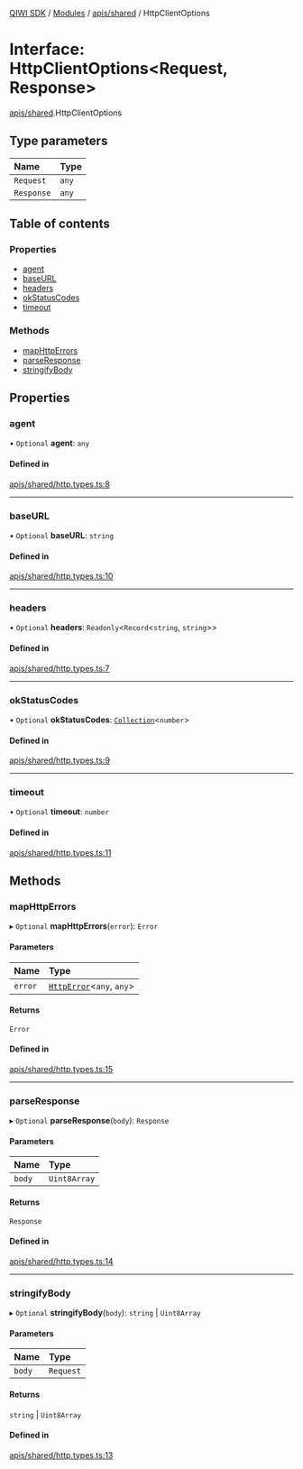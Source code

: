 [QIWI SDK](../README.md) / [Modules](../modules.md) / [apis/shared](../modules/apis_shared.md) / HttpClientOptions

# Interface: HttpClientOptions<Request, Response\>

[apis/shared](../modules/apis_shared.md).HttpClientOptions

## Type parameters

| Name | Type |
| :------ | :------ |
| `Request` | `any` |
| `Response` | `any` |

## Table of contents

### Properties

- [agent](apis_shared.HttpClientOptions.md#agent)
- [baseURL](apis_shared.HttpClientOptions.md#baseurl)
- [headers](apis_shared.HttpClientOptions.md#headers)
- [okStatusCodes](apis_shared.HttpClientOptions.md#okstatuscodes)
- [timeout](apis_shared.HttpClientOptions.md#timeout)

### Methods

- [mapHttpErrors](apis_shared.HttpClientOptions.md#maphttperrors)
- [parseResponse](apis_shared.HttpClientOptions.md#parseresponse)
- [stringifyBody](apis_shared.HttpClientOptions.md#stringifybody)

## Properties

### agent

• `Optional` **agent**: `any`

#### Defined in

[apis/shared/http.types.ts:8](https://github.com/AlexXanderGrib/node-qiwi-sdk/blob/05e2fb8/src/apis/shared/http.types.ts#L8)

___

### baseURL

• `Optional` **baseURL**: `string`

#### Defined in

[apis/shared/http.types.ts:10](https://github.com/AlexXanderGrib/node-qiwi-sdk/blob/05e2fb8/src/apis/shared/http.types.ts#L10)

___

### headers

• `Optional` **headers**: `Readonly`<`Record`<`string`, `string`\>\>

#### Defined in

[apis/shared/http.types.ts:7](https://github.com/AlexXanderGrib/node-qiwi-sdk/blob/05e2fb8/src/apis/shared/http.types.ts#L7)

___

### okStatusCodes

• `Optional` **okStatusCodes**: [`Collection`](../modules/index.QIWI.md#collection)<`number`\>

#### Defined in

[apis/shared/http.types.ts:9](https://github.com/AlexXanderGrib/node-qiwi-sdk/blob/05e2fb8/src/apis/shared/http.types.ts#L9)

___

### timeout

• `Optional` **timeout**: `number`

#### Defined in

[apis/shared/http.types.ts:11](https://github.com/AlexXanderGrib/node-qiwi-sdk/blob/05e2fb8/src/apis/shared/http.types.ts#L11)

## Methods

### mapHttpErrors

▸ `Optional` **mapHttpErrors**(`error`): `Error`

#### Parameters

| Name | Type |
| :------ | :------ |
| `error` | [`HttpError`](../classes/index.QIWI.HttpError.md)<`any`, `any`\> |

#### Returns

`Error`

#### Defined in

[apis/shared/http.types.ts:15](https://github.com/AlexXanderGrib/node-qiwi-sdk/blob/05e2fb8/src/apis/shared/http.types.ts#L15)

___

### parseResponse

▸ `Optional` **parseResponse**(`body`): `Response`

#### Parameters

| Name | Type |
| :------ | :------ |
| `body` | `Uint8Array` |

#### Returns

`Response`

#### Defined in

[apis/shared/http.types.ts:14](https://github.com/AlexXanderGrib/node-qiwi-sdk/blob/05e2fb8/src/apis/shared/http.types.ts#L14)

___

### stringifyBody

▸ `Optional` **stringifyBody**(`body`): `string` \| `Uint8Array`

#### Parameters

| Name | Type |
| :------ | :------ |
| `body` | `Request` |

#### Returns

`string` \| `Uint8Array`

#### Defined in

[apis/shared/http.types.ts:13](https://github.com/AlexXanderGrib/node-qiwi-sdk/blob/05e2fb8/src/apis/shared/http.types.ts#L13)
